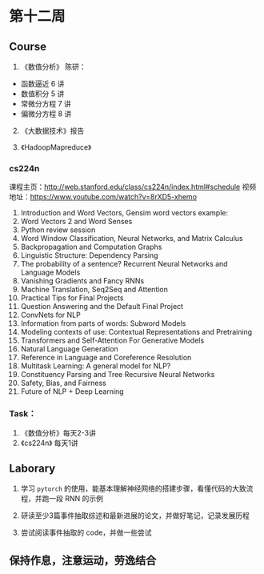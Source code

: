 # 第十二周

## Course

1. 《数值分析》 陈研：
- 函数逼近 6 讲
- 数值积分 5 讲
- 常微分方程 7 讲
- 偏微分方程 8 讲

2. 《大数据技术》报告

3. 《HadoopMapreduce》

### cs224n

课程主页：http://web.stanford.edu/class/cs224n/index.html#schedule
视频地址：https://www.youtube.com/watch?v=8rXD5-xhemo


1. Introduction and Word Vectors, Gensim word vectors example:
2. Word Vectors 2 and Word Senses
3. Python review session
4. Word Window Classification, Neural Networks, and Matrix Calculus
5. Backpropagation and Computation Graphs
6. Linguistic Structure: Dependency Parsing
7. The probability of a sentence? Recurrent Neural Networks and Language Models
8. Vanishing Gradients and Fancy RNNs
9. Machine Translation, Seq2Seq and Attention
10. Practical Tips for Final Projects
11. Question Answering and the Default Final Project
12. ConvNets for NLP
13. Information from parts of words: Subword Models
14. Modeling contexts of use: Contextual Representations and Pretraining
15. Transformers and Self-Attention For Generative Models
16. Natural Language Generation
17. Reference in Language and Coreference Resolution
18. Multitask Learning: A general model for NLP?
19. Constituency Parsing and Tree Recursive Neural Networks
20. Safety, Bias, and Fairness
21. Future of NLP + Deep Learning

### Task：
1. 《数值分析》每天2-3讲
2. 《cs224n》 每天1讲


## Laborary

1. 学习 `pytorch` 的使用，能基本理解神经网络的搭建步骤，看懂代码的大致流程，并跑一段 RNN 的示例

2. 研读至少3篇事件抽取综述和最新进展的论文，并做好笔记，记录发展历程
3. 尝试阅读事件抽取的 code，并做一些尝试

## 保持作息，注意运动，劳逸结合